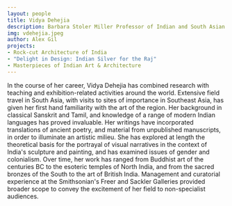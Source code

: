 ```yaml
---
layout: people
title: Vidya Dehejia
description: Barbara Stoler Miller Professor of Indian and South Asian Art
img: vdehejia.jpeg
author: Alex Gil
projects:
- Rock-cut Architecture of India
- "Delight in Design: Indian Silver for the Raj"
- Masterpieces of Indian Art & Architecture
---
```


In the course of her career, Vidya Dehejia has combined research with teaching and exhibition-related activities around the world. Extensive field travel in South Asia, with visits to sites of importance in Southeast Asia, has given her first hand familiarity with the art of the region. Her background in classical Sanskrit and Tamil, and knowledge of a range of modern Indian languages has proved invaluable. Her writings have incorporated translations of ancient poetry, and material from unpublished manuscripts, in order to illuminate an artistic milieu. She has explored at length the theoretical basis for the portrayal of visual narratives in the context of India's sculpture and painting, and has examined issues of gender and colonialism. Over time, her work has ranged from Buddhist art of the centuries BC to the esoteric temples of North India, and from the sacred bronzes of the South to the art of British India. Management and curatorial experience at the Smithsonian's Freer and Sackler Galleries provided broader scope to convey the excitement of her field to non-specialist audiences.


